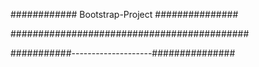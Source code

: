 ############ Bootstrap-Project ###############

###########################################

###########--------------------###############

